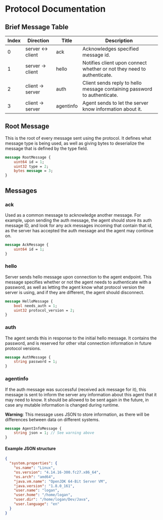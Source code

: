 # Protocol Documentation

## Brief Message Table
|Index|Direction|Title|Description|
|---|---|---|---|
|0|server <-> client|ack|Acknowledges specified message id.|
|1|server -> client|hello|Notifies client upon connect whether or not they need to authenticate.|
|2|client -> server|auth|Client sends reply to hello message containing password to authenticate.|
|3|client -> server|agentinfo|Agent sends to let the server know information about it.|

## Root Message
This is the root of every message sent using the protocol.
It defines what message type is being used, as well as giving
bytes to deserialize the message that is defined by the type field.

```proto
message RootMessage {
    uint64 id = 1;
    uint32 type = 2;
    bytes message = 3;
}
```

## Messages
### ack
Used as a common message to acknowledge another message. For example, upon
sending the auth message, the agent should store its auth message ID,
and look for any ack messages incoming that contain that id, as the
server has accepted the auth message and the agent may continue on.

```proto
message AckMessage {
    uint64 id = 1;
}
```

### hello
Server sends hello message upon connection to the agent endpoint.
This message specifies whether or not the agent needs to authenticate
with a password, as well as letting the agent know what protocol version
the server is using, and if they are different, the agent should disconnect.

```proto
message HelloMessage {
    bool needs_auth = 1;
    uint32 protocol_version = 2;
}
```

### auth
The agent sends this in response to the initial hello message.
It contains the password, and is reserved for other vital
connection information in future protocol versions.

```proto
message AuthMessage {
    string password = 1;
}
```

### agentinfo
If the auth message was successful (received ack message for it), this
message is sent to inform the server any information about this agent
that it may need to know. It should be allowed to be sent again in the
future, in case any mutable information is changed during runtime.

**Warning**: This message uses JSON to store information, as there will
be differences between data on different systems.

```proto
message AgentInfoMessage {
    string json = 1; // See warning above
}
```

#### Example JSON structure
```json
{
  "system.properties": {
    "os.name": "Linux",
    "os.version": "4.14.16-300.fc27.x86_64",
    "os.arch": "amd64",
    "java.vm.name": "OpenJDK 64-Bit Server VM",
    "java.version": "1.8.0_161",
    "user.name": "logan",
    "user.home": "/home/logan",
    "user.dir": "/home/logan/Dev/Java",
    "user.language": "en"
  }
}
```

